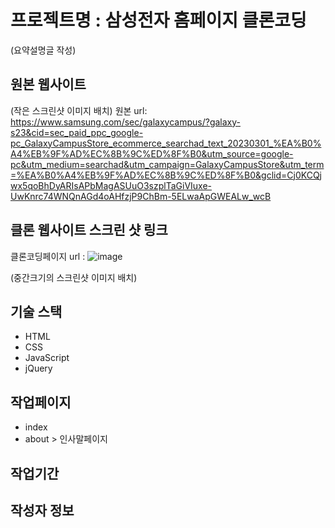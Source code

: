 # 프로젝트명 : 삼성전자 홈페이지 클론코딩
(요약설명글 작성)

## 원본 웹사이트
(작은 스크린샷 이미지 배치)
원본 url: https://www.samsung.com/sec/galaxycampus/?galaxy-s23&cid=sec_paid_ppc_google-pc_GalaxyCampusStore_ecommerce_searchad_text_20230301_%EA%B0%A4%EB%9F%AD%EC%8B%9C%ED%8F%B0&utm_source=google-pc&utm_medium=searchad&utm_campaign=GalaxyCampusStore&utm_term=%EA%B0%A4%EB%9F%AD%EC%8B%9C%ED%8F%B0&gclid=Cj0KCQjwx5qoBhDyARIsAPbMagASUuO3szplTaGiVIuxe-UwKnrc74WNQnAGd4oAHfzjP9ChBm-5ELwaApGWEALw_wcB

## 클론 웹사이트 스크린 샷 링크
클론코딩페이지 url : ![image](https://github.com/gksdydl2/pf1/assets/142553002/8c2be93c-e297-4863-ad27-e2c4e1e0f798)

(중간크기의 스크린샷 이미지 배치)

## 기술 스택
- HTML
- CSS
- JavaScript
- jQuery

## 작업페이지
- index
- about > 인사말페이지

## 작업기간


## 작성자 정보
